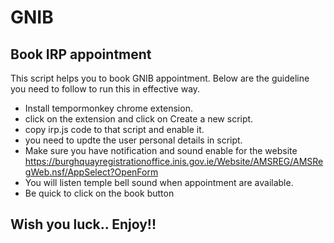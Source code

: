 # GNIB

## Book IRP appointment

This script helps you to book GNIB appointment. Below are the guideline you need to follow to run this in effective way.
- Install tempormonkey chrome extension.
- click on the extension and click on Create a new script.
- copy irp.js code to that script and enable it.
- you need to updte the user personal details in script.
- Make sure you have notification and sound enable for the website https://burghquayregistrationoffice.inis.gov.ie/Website/AMSREG/AMSRegWeb.nsf/AppSelect?OpenForm
- You will listen temple bell sound when appointment are available.
- Be quick to click on the book button



## Wish you luck.. Enjoy!!

